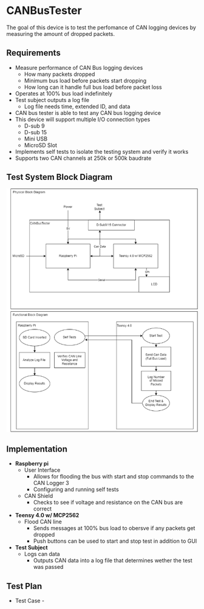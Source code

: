 # CANBusTester
The goal of this device is to test the perfomance of CAN logging devices by measuring the amount of dropped packets.

## Requirements
- Measure performance of CAN Bus logging devices 
  - How many packets dropped
  - Minimum bus load before packets start dropping
  - How long can it handle full bus load before packet loss
- Operates at 100% bus load indefinitely
- Test subject outputs a log file
  - Log file needs time, extended ID, and data
- CAN bus tester is able to test any CAN bus logging device
- This device will support multiple I/O connection types 
  - D-sub 9
  - D-sub 15
  - Mini USB
  - MicroSD Slot
- Implements self tests to isolate the testing system and verify it works
- Supports two CAN channels at 250k or 500k baudrate
## Test System Block Diagram
![alt text](CANBusTester.drawio.png)

## Implementation
* **Raspberry pi**
  - User Interface
    * Allows for flooding the bus with start and stop commands to the CAN Logger 3
    * Configuring and running self tests
  - CAN Shield
    * Checks to see if voltage and resistance on the CAN bus are correct
* **Teensy 4.0 w/ MCP2562**
  - Flood CAN line
    * Sends messages at 100% bus load to obersve if any packets get dropped
    * Push buttons can be used to start and stop test in addition to GUI
* **Test Subject**
  - Logs can data
    * Outputs CAN data into a log file that determines wether the test was passed

## Test Plan
* Test Case - 

